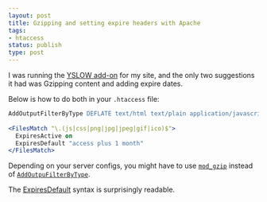 ```yaml
---
layout: post
title: Gzipping and setting expire headers with Apache
tags:
- htaccess
status: publish
type: post
---
```

I was running the [YSLOW add-on](https://addons.mozilla.org/en-us/firefox/addon/yslow/) for my site, and the only two
suggestions it had was Gzipping content and adding expire dates.

Below is how to do both in your `.htaccess` file:

```apache
AddOutputFilterByType DEFLATE text/html text/plain application/javascript text/css
                                                                                                                                  
<FilesMatch "\.(js|css|png|jpg|jpeg|gif|ico)$">
  ExpiresActive on
  ExpiresDefault "access plus 1 month"
</FilesMatch>
```

Depending on your server configs, you might have to use [`mod_gzip`](http://wiki.dreamhost.com/Htaccess_tricks#Faster_Page_Load_Times_.2F_Bandwidth_Saver)
 instead of [`AddOutpuFilterByType`](http://httpd.apache.org/docs/2.2/mod/mod_deflate.html).

The [ExpiresDefault](http://httpd.apache.org/docs/2.2/mod/mod_expires.html) syntax is surprisingly readable.